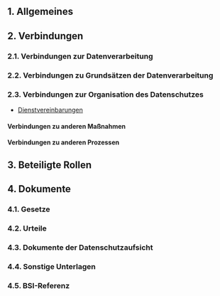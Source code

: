 
## 1. Allgemeines
## 2. Verbindungen
### 2.1. Verbindungen zur Datenverarbeitung
### 2.2. Verbindungen zu Grundsätzen der Datenverarbeitung
### 2.3. Verbindungen zur Organisation des Datenschutzes
- [Dienstvereinbarungen](../Organisation/Dienstvereinbarungen.md)
#### Verbindungen zu anderen Maßnahmen
#### Verbindungen zu anderen Prozessen
## 3. Beteiligte Rollen
## 4. Dokumente
### 4.1. Gesetze
### 4.2. Urteile
### 4.3. Dokumente der Datenschutzaufsicht
### 4.4. Sonstige Unterlagen
### 4.5. BSI-Referenz